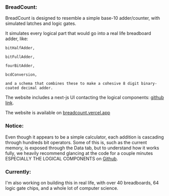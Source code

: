 ### BreadCount:

BreadCount is designed to resemble a simple base-10 adder/counter, with simulated latches and logic gates.

It simulates every logical part that would go into a real life breadboard adder, like:
    
    bitHalfAdder,
    
    bitFullAdder, 
    
    fourBitAdder, 
    
    bcdConversion, 
    
    and a schema that combines these to make a cohesive 8 digit binary-coated decimal adder.

The website includes a next-js UI contacting the logical components: [github link](https://github.com/4B72697368/BreadCount/tree/main/website/app/components).

The website is available on [breadcount.vercel.app](https://bread-count.vercel.app/)

### Notice:
Even though it appears to be a simple calculator, each addition is cascading through hundreds bit operators.
Some of this is, such as the current memory, is exposed through the Data tab, but to understand how it works fully, we heavily recommend glancing at the code for a couple minutes ESPECIALLY THE LOGICAL COMPONENTS on [Github](https://github.com/4B72697368/BreadCount/tree/main/website/app/components).

### Currently:
I'm also working on building this in real life, with over 40 breadboards, 64 logic gate chips, and a whole lot of computer science.
